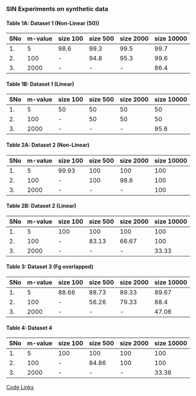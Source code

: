### SIN Experiments on synthetic data


#### Table 1A: Dataset 1 (Non-Linear (50))

|SNo | m-value | size 100 | size 500 | size 2000 | size 10000 |
|----|-------|-------|----------------|---------------|---------|
| 1. | 5      | 98.6 |  99.3  | 99.5  | 99.7 |
| 2. | 100    | - | 94.8  |  95.3 |  99.6 |
| 3. | 2000   | - |  - | - | 86.4 |  



#### Table 1B: Dataset 1 (Linear)

|SNo | m-value | size 100 | size 500 | size 2000 | size 10000 |
|----|-------|-------|----------------|---------------|---------|
| 1. | 5      | 50 |  50 | 50 | 50 |
| 2. | 100    | - | 50  |  50 | 50|
| 3. | 2000   | - |  - | - | 95.6 |  


<!---| Model | m | Accuracy of True Data |
| ----    | - | ----------            |  
| Linear | 0.001 |     50  |
| Linear | 0.01 |  50 |
| Linear | 0.2  | 50 |
| Non-Linear | 0.001 | 100 |
| Non-Linear | 0.01 | 100|
| Non-Linear | 0.2 | 99.9| ---> 


  
#### Table 2A: Dataset 2 (Non-Linear)
|SNo | m-value | size 100 | size 500 | size 2000 | size 10000 |
|----|-------|-------|----------------|---------------|---------|
| 1. | 5      | 99.93 |  100  | 100  | 100 |
| 2. | 100    | - | 100  | 98.6  |  100 |
| 3. | 2000   | - |  - | - | 100 |  


#### Table 2B: Dataset 2 (Linear)
|SNo | m-value | size 100 | size 500 | size 2000 | size 10000 |
|----|-------|-------|----------------|---------------|---------|
| 1. | 5      | 100 |  100  | 100  | 100 |
| 2. | 100    | - | 83.13  | 66.67  |  100 |
| 3. | 2000   | - |  - | - | 33.33 |  



<!---| Model | m | Accuracy of True Data |
| ----    | - | ----------            |  
| Non-Linear | 0.001 | 100 |
| Non-Linear | 0.01 | 100|
| Non-Linear | 0.2 | 100| --->

#### Table 3: Dataset 3 (Fg overlapped)

|SNo | m-value | size 100 | size 500 | size 2000 | size 10000 |
|----|-------|-------|----------------|---------------|---------|
| 1. | 5      | 88.66 |  88.73  | 89.33 | 89.67 |
| 2. | 100    | - | 56.26 | 79.33  |  88.4 |
| 3. | 2000   | - |  - | - | 47.06 |  


<!---| Model | m | Accuracy of True Data |
| ----    | - | ----------            |  
| Non-Linear | 0.001 | 67.6 |
| Non-Linear | 0.01 | 88.86 |
| Non-Linear | 0.2 | 89.6 | --->

#### Table 4: Dataset 4 

|SNo | m-value | size 100 | size 500 | size 2000 | size 10000 |
|----|-------|-------|----------------|---------------|---------|
| 1. | 5      | 100 |  100  | 100 | 100 |
| 2. | 100    | - | 84.86 | 100  | 100  |
| 3. | 2000   | - |  - | - | 33.36 |  

<!---| Model | m | Accuracy of True Data |
| ----    | - | ----------            |  
| Non-Linear | 0.001 | 37.06 |
| Non-Linear | 0.01 | 100 |
| Non-Linear | 0.2 | 100 | --->


[Code Links ](https://drive.google.com/drive/folders/1ZnpwhwQOlOWeoI8NKnj6DMioir_c2LX9?usp=sharing)


